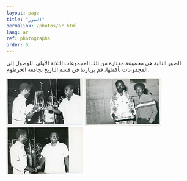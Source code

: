 ```yaml
---
layout: page
title: "الصور"
permalink: /photos/ar.html
lang: ar
ref: photographs
order: 5
---
```

الصور التالية هي مجموعة مختارة من تلك المجموعات الثلاثة الأولى. للوصول إلى المجموعات بأكملها، قم بزيارتنا في قسم التاريخ بجامعة الخرطوم.


[![SHA-01-001 thumbnail](/thumbnails/SHA-01-001-250.gif)](/photopages/ar/SHA-01-001.html)
[![SHA-01-002 thumbnail](/thumbnails/SHA-01-002-250.gif)](/photopages/ar/SHA-01-002.html)
[![SHA-01-003 thumbnail](/thumbnails/SHA-01-003-250.gif)](/photopages/ar/SHA-01-003.html)

